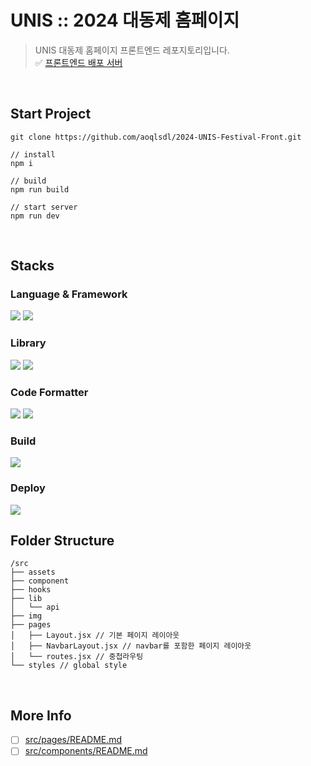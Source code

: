 # UNIS :: 2024 대동제 홈페이지

> UNIS 대동제 홈페이지 프론트엔드 레포지토리입니다. <br />
> ✅ [프론트엔드 배포 서버](https://www.2024-unis-festival-front.vercel.app/, 'UNIS :: 2024 대동제 홈페이지')<br />

<br>

## Start Project

```
git clone https://github.com/aoqlsdl/2024-UNIS-Festival-Front.git

// install
npm i

// build
npm run build

// start server
npm run dev
```

<br>

## Stacks

### Language & Framework

<img src="https://img.shields.io/badge/javascript-F7DF1E?style=for-the-badge&logo=javascript&logoColor=black"> <img src="https://img.shields.io/badge/React-61DAFB?style=for-the-badge&logo=React&logoColor=black">

### Library

<img src="https://img.shields.io/badge/ReactRouter-CA4245?style=for-the-badge&logo=ReactRouter&logoColor=white"> <img src="https://img.shields.io/badge/StyledComponents-DB7093?style=for-the-badge&logo=StyledComponents&logoColor=white">

### Code Formatter

<img src="https://img.shields.io/badge/Prettier-F7B93E?style=for-the-badge&logo=Prettier&logoColor=black"> <img src="https://img.shields.io/badge/Eslint-4B32C3?style=for-the-badge&logo=Eslint&logoColor=white">

### Build

<img src="https://img.shields.io/badge/Vite-646CFF?style=for-the-badge&logo=Vite&logoColor=white">

### Deploy

<img src="https://img.shields.io/badge/Vercel-000000?style=for-the-badge&logo=Vercel&logoColor=white">

<br>

## Folder Structure

```
/src
├── assets
├── component
├── hooks
├── lib
│   └── api
├── img
├── pages
│   ├── Layout.jsx // 기본 페이지 레이아웃
│   ├── NavbarLayout.jsx // navbar를 포함한 페이지 레이아웃
│   └── routes.jsx // 중첩라우팅
└── styles // global style
```

<br>

## More Info

- [ ] [src/pages/README.md]()
- [ ] [src/components/README.md]()
